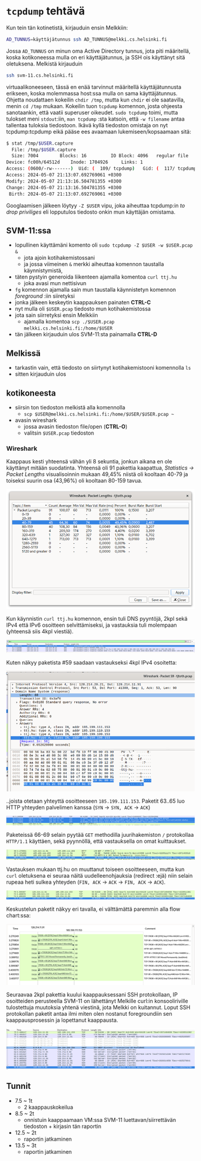 # `tcpdump` tehtävä

Kun tein tän kotinetistä, kirjauduin ensin Melkkiin:

```sh
AD_TUNNUS=käyttäjätunnus ssh AD_TUNNUS@melkki.cs.helsinki.fi
```

Jossa `AD_TUNNUS` on minun oma Active Directory tunnus, jota piti määritellä, koska kotikoneessa mulla on eri käyttäjätunnus, ja SSH ois käyttänyt sitä oletuksena. Melkistä kirjauduin

```sh
ssh svm-11.cs.helsinki.fi
```

virtuaalikoneeseen, tässä en enää tarvinnut määritellä käyttäjätunnusta erikseen, koska molemmassa host:ssa mulla on sama käyttäjätunnus. Ohjetta noudattaen kokeilin `chdir /tmp`, mutta kun `chdir` ei ole saatavilla, menin `cd /tmp` mukaan. Kokeilin tuon `tcpdump` komennon, josta ohjeesta sanotaankin, että vaatii superuser oikeudet. `sudo tcpdump` toimi, mutta tulokset meni `stdout`:iin, `man tcpdump` :sta katsoin, että `-w filename` antaa tallentaa tuloksia tiedostoon. Ikävä kyllä tiedoston omistaja on nyt tcpdump:tcpdump eikä pääse ees avaamaan lukemiseen/kopsaamaan sitä:

```sh
$ stat /tmp/$USER.capture
  File: /tmp/$USER.capture
  Size: 7004      	Blocks: 16         IO Block: 4096   regular file
Device: fc00h/64512d	Inode: 1704926     Links: 1
Access: (0600/-rw-------)  Uid: (  109/ tcpdump)   Gid: (  117/ tcpdump)
Access: 2024-05-07 21:13:07.692769061 +0300
Modify: 2024-05-07 21:13:16.504781355 +0300
Change: 2024-05-07 21:13:16.504781355 +0300
 Birth: 2024-05-07 21:13:07.692769061 +0300
```

Googlaamisen jälkeen löytyy `-Z $USER` vipu, joka aiheuttaa tcpdump:in _to drop priviliges_ eli lopputulos tiedosto onkin mun käyttäjän omistama.

## SVM-11:ssa

- lopullinen käyttämäni komento oli `sudo tcpdump -Z $USER -w $USER.pcap &`
  - jota ajoin kotihakemistossani
  - ja jossa viimeinen `&` merkki aiheuttaa komennon taustalla käynnistymistä,
- täten pystyin generoida liikenteen ajamalla komentoa `curl ttj.hu`
  - joka avasi mun nettisivun
- `fg` komennon ajamalla sain mun taustalla käynnistetyn komennon _foreground_ :iin siiretyksi
- jonka jälkeen keskeytin kaappauksen painaten **CTRL-C**
- nyt mulla oli `$USER.pcap` tiedosto mun kotihakemistossa
- jota sain siirretyksi ensin Melkkiin
  - ajamalla komentoa `scp ./$USER.pcap melkki.cs.helsinki.fi:/home/$USER`
- tän jälkeen kirjauduin ulos SVM-11:sta painamalla **CTRL-D**

## Melkissä

- tarkastin vain, että tiedosto on siirtynyt kotihakemistooni komennolla `ls`
- sitten kirjauduin ulos

## kotikoneesta

- siirsin ton tiedoston melkistä alla komennolla
  - `scp $USER@melkki.cs.helsinki.fi:/home/$USER/$USER.pcap ~`
- avasin wireshark
  - jossa avasin tiedoston file/open (**CTRL-O**)
  - valitsin `$USER.pcap` tiedoston

### Wireshark

Kaappaus kesti yhteensä vähän yli 8 sekuntia, jonkun aikana en ole käyttänyt mitään suodatinta. Yhteensä oli 91 pakettia kaapattua, _Statistics -> Packet Lengths_ visualisoinnin mukaan 49,45% niistä oli kooltaan 40-79 ja toiseksi suurin osa (43,96%) oli kooltaan 80-159 tavua.

![packet sizes](img/packet-sizes.png)

Kun käynnistin `curl ttj.hu` komennon, ensin tuli DNS pyyntöjä, 2kpl sekä IPv4 että IPv6 osoitteen selvittämiseksi, ja vastauksia tuli molempaan (yhteensä siis 4kpl viestiä).

![dns](img/dns.png)

Kuten näkyy paketista #59 saadaan vastaukseksi 4kpl IPv4 osoitetta:

![dns-ttj-hu](img/dns-ttj.hu.png)

..joista otetaan yhteyttä osoitteeseen `185.199.111.153`. Paketit 63..65 luo HTTP yhteyden palvelimen kanssa (`SYN` -> `SYN, ACK` -> `ACK`)

![packets 63-65](img/63-65.png)

Paketeissä 66-69 selain pyytää `GET` methodilla juurihakemiston `/` protokollaa `HTTP/1.1` käyttäen, sekä pyynnöllä, että vastauksella on omat kuittaukset.

![packets 66-69](img/66-69.png)

Vastauksen mukaan ttj.hu on muuttanut toiseen osoitteeseen, mutta kun `curl` oletuksena ei seuraa näitä uudelleenohjauksia (redirect :ejä) niin selain rupeaa heti sulkea yhteyden (`FIN, ACK` -> `ACK` -> `FIN, ACK` -> `ACK`).

![packets 70-75](img/70-75.png)

Keskustelun paketit näkyy eri tavalla, ei välttämättä paremmin alla flow chart:ssa:

![flow-chart-ttj-hu](img/flow-chart-ttj.hu.png)

Seuraavaa 2kpl pakettia kuului kaappauksessani SSH protokollaan, IP osoitteiden perusteella SVM-11 on lähettänyt Melkille curl:in konsooliriville tulostettuja muutoksia yhtenä viestinä, jota Melkki on kuitannut. Loput SSH protokollan paketit antaa ilmi miten olen nostanut foregroundiin sen kaappausprosessin ja lopettanut kaappausta.

![packets 76-91](img/76-91.png)

## Tunnit

- 7.5 ~ 1t
  - 2 kaappauskokeilua
- 8.5 ~ 2t
  - onnistuin kaappaamaan VM:ssa SVM-11 luettavan/siirrettävän tiedoston + kirjasin tän raportin
- 12.5 ~ 2t
  - raportin jatkaminen
- 13.5 ~ 3t
  - raportin jatkaminen
